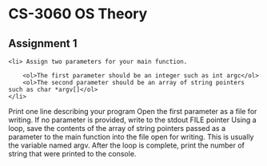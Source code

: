 <h1>CS-3060 OS Theory</h1>
<h2>Assignment 1</h2>
<div>
  
    <li> Assign two parameters for your main function.

        <ol>The first parameter should be an integer such as int argc</ol>
        <ol>The second parameter should be an array of string pointers such as char *argv[]</ol>
    </li>
</div>
Print one line describing your program
Open the first parameter as a file for writing. If no parameter is provided, write to the stdout FILE pointer
Using a loop, save the contents of the array of string pointers passed as a parameter to the main function into the file open for writing. This is usually the variable named argv.
After the loop is complete, print the number of string that were printed to the console.
